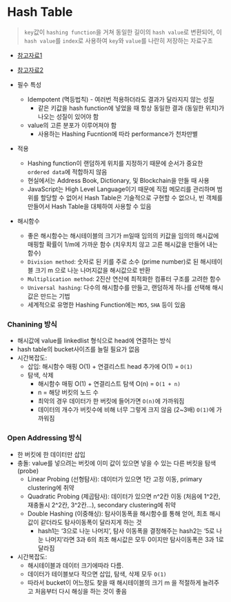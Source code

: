 # Hash Table

> `key`값이 `hashing function`을 거쳐 동일한 길이의 `hash value`로 변환되어, 이 `hash value`를 `index`로 사용하여 `key`와 `value`를 나란히 저장하는 자료구조

- [참고자료1](https://ratsgo.github.io/data%20structure&algorithm/2017/10/25/hash/)
- [참고자료2](https://blog.devgenius.io/javascript-newbies-on-hash-table-c56b1e562721/)

- 필수 특성
    - Idempotent (멱등법칙) - 여러번 적용하더라도 결과가 달라지지 않는 성질
        - 같은 키값을 hash function에 넣었을 때 항상 동일한 결과 (동일한 위치)가 나오는 성질이 있어야 함
    - value의 고른 분포가 이루어져야 함
        - 사용하는 Hashing Fucntion에 따라 performance가 천차만별
- 적용
    - Hashing function이 랜덤하게 위치를 지정하기 때문에 순서가 중요한 `ordered data`에 적합하지 않음
    - 현실에서는 Address Book, Dictionary, 및 Blockchain을 만들 때 사용
    - JavaScript는 High Level Language이기 때문에 직접 메모리를 관리하며 범위를 할당할 수 없어서 Hash Table은 기술적으로 구현할 수 없으나, 빈 객체를 만들어서 Hash Table을 대체하여 사용할 수 있음
- 해시함수
    - 좋은 해시함수는 해시테이블의 크기가 m일때 임의의 키값을 임의의 해시값에 매핑할 확률이 1/m에 가까운 함수 (치우치치 않고 고른 해시값을 만들어 내는 함수)
    - `Division method`: 숫자로 된 키를 주로 소수 (prime number)로 된 해시테이블 크기 m 으로 나눈 나머지값을 해시값으로 반환
    - `Multiplication method`: 2진산 연산에 최적화한 컴퓨터 구조를 고려한 함수
    - `Universal hashing`: 다수의 해시함수를 만들고, 랜덤하게 하나를 선택해 해시값은 만드는 기법
    - 세계적으로 유명한 Hashing Function에는 `MD5`, `SHA` 등이 있음

### Chanining 방식

- 해시값에 value를 linkedlist 형식으로 head에 연결하는 방식
- hash table의 bucket사이즈를 늘릴 필요가 없음
- 시간복잡도:
    - 삽입: 해시함수 매핑 O(1) + 연결리스트 head 추가에 O(1) = `O(1)`
    - 탐색, 삭제
        - 해시함수 매핑 O(1) + 연결리스트 탐색 O(n) =  `O(1 + n)`
        - n = 해당 버킷의 노드 수
        - 최악의 경우 데이터가 한 버킷에 들어가면 `O(n)`에 가까워짐
        - 데이터의 개수가 버킷수에 비해 너무 그렇게 크지 않음 (2~3배) `O(1)`에 가까워짐

### Open Addressing 방식

- 한 버킷에 한 데이터만 삽입
- 충돌: value를 넣으려는 버킷에 이미 값이 있으면 넣을 수 있는 다른 버킷을 탐색 (probe)
    - Linear Probing (선형탐사): 데이터가 있으면 1칸 고정 이동, primary clustering에 취약
    - Quadratic Probing (제곱탐사): 데이터가 있으면 n^2칸 이동 (처음에 1^2칸, 재충돌시 2^2칸, 3^2칸...), secondary clustering에 취약
    - Double Hashing (이중해싱): 탐사이동폭을 해시함수를 통해 얻어, 최초 해시값이 같더라도 탐사이동폭이 달라지게 하는 것
        - hash1는 ‘3으로 나눈 나머지’, 탐사 이동폭을 결정해주는 hash2는 ‘5로 나눈 나머지’라면 3과 6의 최초 해시값은 모두 0이지만 탐사이동폭은 3과 1로 달라짐
- 시간복잡도:
    - 해시테이블과 데이터 크기에따라 다름.
    - 데이터가 테이블보다 작으면 삽입, 탐색, 삭제 모두 `O(1)`
    - 따라서 bucket이 어느정도 찾을 때 해시테이블의 크기 m 을 적절하게 늘려주고 처음부터 다시 해싱을 하는 것이 좋음

